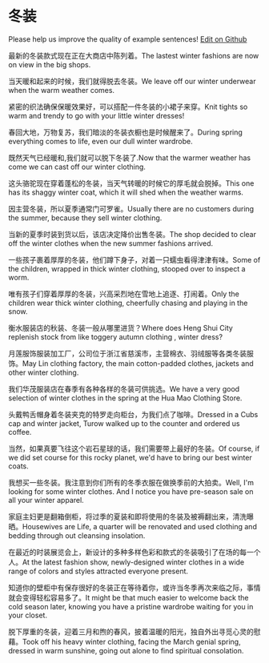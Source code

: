 # 冬装

Please help us improve the quality of example sentences! [Edit on Github](https://github.com/jiyushe/jiyu-example-sentence-source/blob/main/chinese/dongzhuang.md)

<p><span class="chinese">最新的冬装款式现在正在大商店中陈列着。</span><span class="english">The lastest winter fashions are now on view in the big shops.</span></p>

<p><span class="chinese">当天暖和起来的时候，我们就得脱去冬装。</span><span class="english">We leave off our winter underwear when the warm weather comes.</span></p>

<p><span class="chinese">紧密的织法确保保暖效果好，可以搭配一件冬装的小裙子来穿。</span><span class="english">Knit tights so warm and trendy to go with your little winter dresses!</span></p>

<p><span class="chinese">春回大地，万物复苏，我们暗淡的冬装衣橱也是时候醒来了。</span><span class="english">During spring everything comes to life, even our dull winter wardrobe.</span></p>

<p><span class="chinese">既然天气已经暖和,我们就可以脱下冬装了.</span><span class="english">Now that the warmer weather has come we can cast off our winter clothing.</span></p>

<p><span class="chinese">这头骆驼现在穿着蓬松的冬装，当天气转暖的时候它的厚毛就会脱掉。</span><span class="english">This one has its shaggy winter coat, which it will shed when the weather warms.</span></p>

<p><span class="chinese">因主营冬装，所以夏季通常门可罗雀。</span><span class="english">Usually there are no customers during the summer, because they sell winter clothing.</span></p>

<p><span class="chinese">当新的夏季时装到货以后，该店决定降价出售冬装。</span><span class="english">The shop decided to clear off the winter clothes when the new summer fashions arrived.</span></p>

<p><span class="chinese">一些孩子裹着厚厚的冬装，他们蹲下身子，对着一只蠕虫看得津津有味。</span><span class="english">Some of the children, wrapped in thick winter clothing, stooped over to inspect a worm.</span></p>

<p><span class="chinese">唯有孩子们穿着厚厚的冬装，兴高采烈地在雪地上追逐、打闹着。</span><span class="english">Only the children wear thick winter clothing, cheerfully chasing and playing in the snow.</span></p>

<p><span class="chinese">衡水服装店的秋装、冬装一般从哪里进货？</span><span class="english">Where does Heng Shui City replenish stock from like toggery autumn clothing , winter dress?</span></p>

<p><span class="chinese">月莲服饰服装加工厂，公司位于浙江省慈溪市，主营棉衣、羽绒服等各类冬装服饰。</span><span class="english">May Lin clothing factory, the main cotton-padded clothes, jackets and other winter clothing.</span></p>

<p><span class="chinese">我们华茂服装店在春季有各种各样的冬装可供挑选。</span><span class="english">We have a very good selection of winter clothes in the spring at the Hua Mao Clothing Store.</span></p>

<p><span class="chinese">头戴鸭舌帽身着冬装夹克的特罗走向柜台，为我们点了咖啡。</span><span class="english">Dressed in a Cubs cap and winter jacket, Turow walked up to the counter and ordered us coffee.</span></p>

<p><span class="chinese">当然，如果真要飞往这个岩石星球的话，我们需要带上最好的冬装。</span><span class="english">Of course, if we did set course for this rocky planet, we'd have to bring our best winter coats.</span></p>

<p><span class="chinese">我想买一些冬装。我注意到你们所有的冬季衣服在做换季前的大拍卖。</span><span class="english">Well, I'm looking for some winter clothes. And I notice you have pre-season sale on all your winter apparel.</span></p>

<p><span class="chinese">家庭主妇更是翻箱倒柜，将过季的夏装和即将使用的冬装及被褥翻出来，清洗曝晒。</span><span class="english">Housewives are Life, a quarter will be renovated and used clothing and bedding through out cleansing insolation.</span></p>

<p><span class="chinese">在最近的时装展览会上，新设计的多种多样色彩和款式的冬装吸引了在场的每一个人。</span><span class="english">At the latest fashion show, newly-designed winter clothes in a wide range of colors and styles attracted everyone present.</span></p>

<p><span class="chinese">知道你的壁柜中有保存很好的冬装正在等待着你，或许当冬季再次来临之际，事情就会变得轻松容易多了。</span><span class="english">It might be that much easier to welcome back the cold season later, knowing you have a pristine wardrobe waiting for you in your closet.</span></p>

<p><span class="chinese">脱下厚重的冬装，迎着三月和煦的春风，披着温暖的阳光，独自外出寻觅心灵的慰藉。</span><span class="english">Took off his heavy winter clothing, facing the March genial spring, dressed in warm sunshine, going out alone to find spiritual consolation.</span></p>


